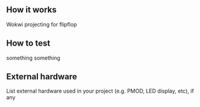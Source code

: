 <!---

This file is used to generate your project datasheet. Please fill in the information below and delete any unused
sections.

You can also include images in this folder and reference them in the markdown. Each image must be less than
512 kb in size, and the combined size of all images must be less than 1 MB.
-->

## How it works

Wokwi projecting for flipflop

## How to test

something something 

## External hardware

List external hardware used in your project (e.g. PMOD, LED display, etc), if any
